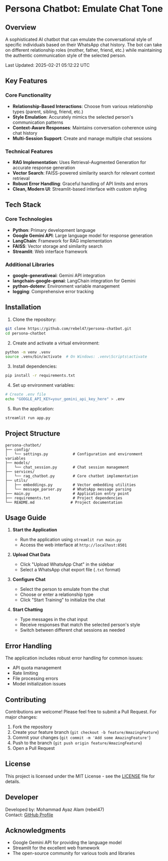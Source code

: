 # Persona Chatbot: Emulate Chat Tone

## Overview

A sophisticated AI chatbot that can emulate the conversational style of specific individuals based on their WhatsApp chat history. The bot can take on different relationship roles (mother, father, friend, etc.) while maintaining the authentic communication style of the selected person.

Last Updated: 2025-02-21 05:12:22 UTC

## Key Features

### Core Functionality
- **Relationship-Based Interactions**: Choose from various relationship types (parent, sibling, friend, etc.)
- **Style Emulation**: Accurately mimics the selected person's communication patterns
- **Context-Aware Responses**: Maintains conversation coherence using chat history
- **Multi-Session Support**: Create and manage multiple chat sessions

### Technical Features
- **RAG Implementation**: Uses Retrieval-Augmented Generation for accurate response generation
- **Vector Search**: FAISS-powered similarity search for relevant context retrieval
- **Robust Error Handling**: Graceful handling of API limits and errors
- **Clean, Modern UI**: Streamlit-based interface with custom styling

## Tech Stack

### Core Technologies
- **Python**: Primary development language
- **Google Gemini API**: Large language model for response generation
- **LangChain**: Framework for RAG implementation
- **FAISS**: Vector storage and similarity search
- **Streamlit**: Web interface framework

### Additional Libraries
- **google-generativeai**: Gemini API integration
- **langchain-google-genai**: LangChain integration for Gemini
- **python-dotenv**: Environment variable management
- **logging**: Comprehensive error tracking

## Installation

1. Clone the repository:
```bash
git clone https://github.com/rebel47/persona-chatbot.git
cd persona-chatbot
```

2. Create and activate a virtual environment:
```bash
python -m venv .venv
source .venv/bin/activate  # On Windows: .venv\Scripts\activate
```

3. Install dependencies:
```bash
pip install -r requirements.txt
```

4. Set up environment variables:
```bash
# Create .env file
echo "GOOGLE_API_KEY=your_gemini_api_key_here" > .env
```

5. Run the application:
```bash
streamlit run app.py
```

## Project Structure

```
persona-chatbot/
├── config/
│   └── settings.py           # Configuration and environment variables
├── models/
│   └── chat_session.py       # Chat session management
├── services/
│   └── rag_chatbot.py        # Core chatbot implementation
├── utils/
│   ├── embeddings.py         # Vector embedding utilities
│   └── message_parser.py     # WhatsApp message parsing
├── main.py                   # Application entry point
├── requirements.txt          # Project dependencies
└── README.md                # Project documentation
```

## Usage Guide

1. **Start the Application**
   - Run the application using `streamlit run main.py`
   - Access the web interface at `http://localhost:8501`

2. **Upload Chat Data**
   - Click "Upload WhatsApp Chat" in the sidebar
   - Select a WhatsApp chat export file (`.txt` format)

3. **Configure Chat**
   - Select the person to emulate from the chat
   - Choose or enter a relationship type
   - Click "Start Training" to initialize the chat

4. **Start Chatting**
   - Type messages in the chat input
   - Receive responses that match the selected person's style
   - Switch between different chat sessions as needed

## Error Handling

The application includes robust error handling for common issues:
- API quota management
- Rate limiting
- File processing errors
- Model initialization issues

## Contributing

Contributions are welcome! Please feel free to submit a Pull Request. For major changes:

1. Fork the repository
2. Create your feature branch (`git checkout -b feature/AmazingFeature`)
3. Commit your changes (`git commit -m 'Add some AmazingFeature'`)
4. Push to the branch (`git push origin feature/AmazingFeature`)
5. Open a Pull Request

## License

This project is licensed under the MIT License - see the [LICENSE](LICENSE) file for details.

## Developer

Developed by: Mohammad Ayaz Alam (rebel47)  
Contact: [GitHub Profile](https://github.com/rebel47)

## Acknowledgments

- Google Gemini API for providing the language model
- Streamlit for the excellent web framework
- The open-source community for various tools and libraries
